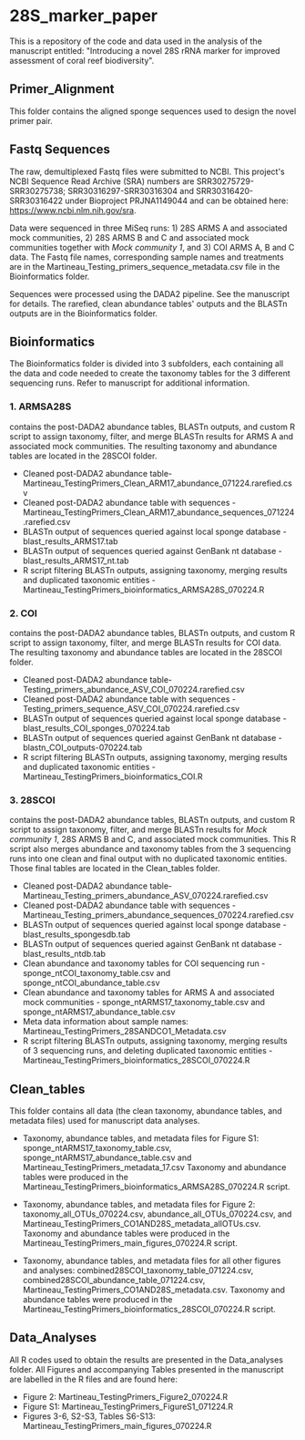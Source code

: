 # 28S_marker_paper
 This is a repository of the code and data used in the analysis of the manuscript entitled: "Introducing a novel 28S rRNA marker for improved assessment of coral reef biodiversity".

## Primer_Alignment
This folder contains the aligned sponge sequences used to design the novel primer pair.

## Fastq Sequences
The raw, demultiplexed Fastq files were submitted to NCBI. This project's NCBI Sequence Read Archive (SRA) numbers are SRR30275729-SRR30275738; SRR30316297-SRR30316304 and SRR30316420-SRR30316422 under Bioproject PRJNA1149044 and can be obtained here: https://www.ncbi.nlm.nih.gov/sra.

Data were sequenced in three MiSeq runs: 1) 28S ARMS A and associated mock communities, 2) 28S ARMS B and C and associated mock communities together with *Mock community 1*, and 3) COI ARMS A, B and C data. The Fastq file names, corresponding sample names and treatments are in the Martineau_Testing_primers_sequence_metadata.csv file in the Bioinformatics folder. 

Sequences were processed using the DADA2 pipeline. See the manuscript for details. The rarefied, clean abundance tables' outputs and the BLASTn outputs are in the Bioinformatics folder. 


## Bioinformatics
The Bioinformatics folder is divided into 3 subfolders, each containing all the data and code needed to create the taxonomy tables for the 3 different sequencing runs.  Refer to manuscript for additional information.

### 1. ARMSA28S

contains the post-DADA2 abundance tables, BLASTn outputs, and custom R script to assign taxonomy, filter, and merge BLASTn results for ARMS A and associated mock communities. The resulting taxonomy and abundance tables are located in the 28SCOI folder. 

- Cleaned post-DADA2 abundance table- Martineau_TestingPrimers_Clean_ARM17_abundance_071224.rarefied.csv
- Cleaned post-DADA2 abundance table with sequences - Martineau_TestingPrimers_Clean_ARM17_abundance_sequences_071224.rarefied.csv
- BLASTn output of sequences queried against local sponge database - blast_results_ARMS17.tab
- BLASTn output of sequences queried against GenBank nt database - blast_results_ARMS17_nt.tab
- R script filtering BLASTn outputs, assigning taxonomy, merging results and duplicated taxonomic entities - Martineau_TestingPrimers_bioinformatics_ARMSA28S_070224.R

### 2. COI
contains the post-DADA2 abundance tables, BLASTn outputs, and custom R script to assign taxonomy, filter, and merge BLASTn results for COI data. The resulting taxonomy and abundance tables are located in the 28SCOI folder. 

- Cleaned post-DADA2 abundance table- Testing_primers_abundance_ASV_COI_070224.rarefied.csv
- Cleaned post-DADA2 abundance table with sequences - Testing_primers_sequence_ASV_COI_070224.rarefied.csv
- BLASTn output of sequences queried against local sponge database - blast_results_COI_sponges_070224.tab
- BLASTn output of sequences queried against GenBank nt database - blastn_COI_outputs-070224.tab
- R script filtering BLASTn outputs, assigning taxonomy, merging results and duplicated taxonomic entities - Martineau_TestingPrimers_bioinformatics_COI.R

### 3. 28SCOI
contains the post-DADA2 abundance tables, BLASTn outputs, and custom R script to assign taxonomy, filter, and merge BLASTn results for *Mock 	community 1*, 28S ARMS B and C, and associated mock communities. This R script also merges abundance and taxonomy tables from the 3 sequencing runs into one clean and final output with no duplicated taxonomic entities. Those final tables are located in the Clean_tables folder. 

- Cleaned post-DADA2 abundance table- Martineau_Testing_primers_abundance_ASV_070224.rarefied.csv
- Cleaned post-DADA2 abundance table with sequences - Martineau_Testing_primers_abundance_sequences_070224.rarefied.csv
- BLASTn output of sequences queried against local sponge database - blast_results_spongesdb.tab
- BLASTn output of sequences queried against GenBank nt database - blast_results_ntdb.tab
- Clean abundance and taxonomy tables for COI sequencing run - sponge_ntCOI_taxonomy_table.csv and sponge_ntCOI_abundance_table.csv
- Clean abundance and taxonomy tables for ARMS A and associated mock communities - sponge_ntARMS17_taxonomy_table.csv and sponge_ntARMS17_abundance_table.csv
- Meta data information about sample names: Martineau_TestingPrimers_28SANDCO1_Metadata.csv
- R script filtering BLASTn outputs, assigning taxonomy, merging results of 3 sequencing runs, and deleting duplicated taxonomic entities - Martineau_TestingPrimers_bioinformatics_28SCOI_070224.R


## Clean_tables
This folder contains all data (the clean taxonomy, abundance tables, and metadata files) used for manuscript data analyses.  

- Taxonomy, abundance tables, and metadata files for Figure S1: sponge_ntARMS17_taxonomy_table.csv, sponge_ntARMS17_abundance_table.csv and Martineau_TestingPrimers_metadata_17.csv
Taxonomy and abundance tables were produced in the Martineau_TestingPrimers_bioinformatics_ARMSA28S_070224.R script. 

- Taxonomy, abundance tables, and metadata files for Figure 2: taxonomy_all_OTUs_070224.csv, abundance_all_OTUs_070224.csv, and Martineau_TestingPrimers_CO1AND28S_metadata_allOTUs.csv. 
Taxonomy and abundance tables were produced in the Martineau_TestingPrimers_main_figures_070224.R script. 

- Taxonomy, abundance tables, and metadata files for all other figures and analyses: combined28SCOI_taxonomy_table_071224.csv, combined28SCOI_abundance_table_071224.csv, Martineau_TestingPrimers_CO1AND28S_metadata.csv.
Taxonomy and abundance tables were produced in the Martineau_TestingPrimers_bioinformatics_28SCOI_070224.R script. 



## Data_Analyses
All  R codes used to obtain the results are presented in the Data_analyses folder. All Figures and accompanying Tables presented in the manuscript are labelled in the R files and are found here:

- Figure 2: Martineau_TestingPrimers_Figure2_070224.R
- Figure S1: Martineau_TestingPrimers_FigureS1_071224.R
- Figures 3-6, S2-S3, Tables S6-S13: Martineau_TestingPrimers_main_figures_070224.R
